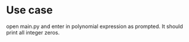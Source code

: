 # Use case
open main.py and enter in polynomial expression as prompted. It should print all integer zeros.
